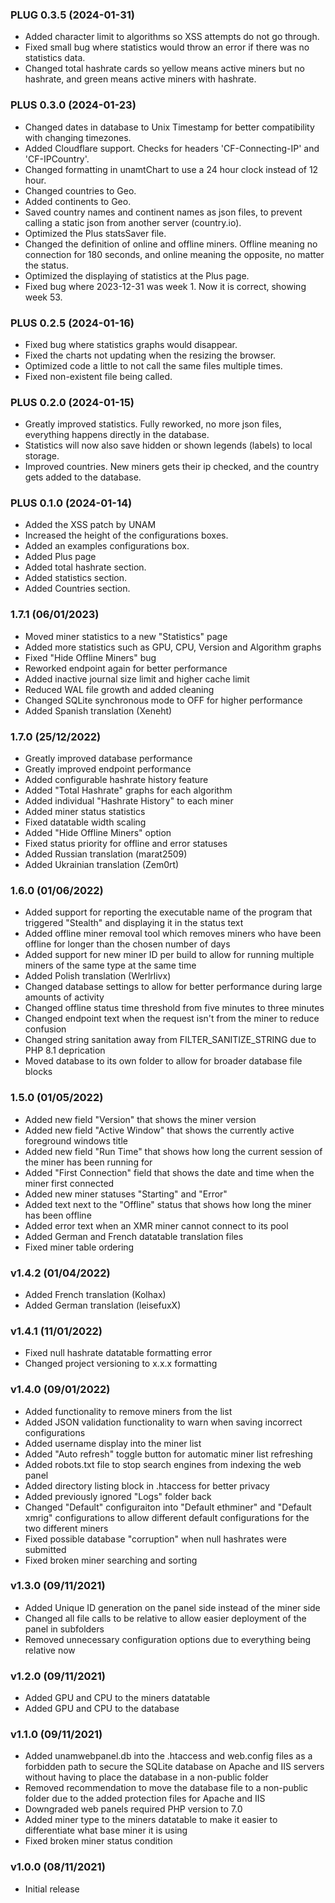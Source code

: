 ### PLUG 0.3.5 (2024-01-31)
* Added character limit to algorithms so XSS attempts do not go through.
* Fixed small bug where statistics would throw an error if there was no statistics data.
* Changed total hashrate cards so yellow means active miners but no hashrate, and green means active miners with hashrate.
### PLUS 0.3.0 (2024-01-23)
* Changed dates in database to Unix Timestamp for better compatibility with changing timezones.
* Added Cloudflare support. Checks for headers 'CF-Connecting-IP' and 'CF-IPCountry'.
* Changed formatting in unamtChart to use a 24 hour clock instead of 12 hour.
* Changed countries to Geo.
* Added continents to Geo.
* Saved country names and continent names as json files, to prevent calling a static json from another server (country.io).
* Optimized the Plus statsSaver file.
* Changed the definition of online and offline miners. Offline meaning no connection for 180 seconds, and online meaning the opposite, no matter the status.
* Optimized the displaying of statistics at the Plus page.
* Fixed bug where 2023-12-31 was week 1. Now it is correct, showing week 53.
### PLUS 0.2.5 (2024-01-16)
* Fixed bug where statistics graphs would disappear.
* Fixed the charts not updating when the resizing the browser.
* Optimized code a little to not call the same files multiple times.
* Fixed non-existent file being called.
### PLUS 0.2.0 (2024-01-15)
* Greatly improved statistics. Fully reworked, no more json files, everything happens directly in the database.
* Statistics will now also save hidden or shown legends (labels) to local storage.
* Improved countries. New miners gets their ip checked, and the country gets added to the database.
### PLUS 0.1.0 (2024-01-14)
* Added the XSS patch by UNAM
* Increased the height of the configurations boxes.
* Added an examples configurations box.
* Added Plus page
* Added total hashrate section.
* Added statistics section. 
* Added Countries section.
### 1.7.1 (06/01/2023)
* Moved miner statistics to a new "Statistics" page
* Added more statistics such as GPU, CPU, Version and Algorithm graphs
* Fixed "Hide Offline Miners" bug
* Reworked endpoint again for better performance
* Added inactive journal size limit and higher cache limit
* Reduced WAL file growth and added cleaning
* Changed SQLite synchronous mode to OFF for higher performance
* Added Spanish translation (Xeneht)
### 1.7.0 (25/12/2022)
* Greatly improved database performance
* Greatly improved endpoint performance
* Added configurable hashrate history feature
* Added "Total Hashrate" graphs for each algorithm
* Added individual "Hashrate History" to each miner
* Added miner status statistics
* Fixed datatable width scaling
* Added "Hide Offline Miners" option
* Fixed status priority for offline and error statuses
* Added Russian translation (marat2509)
* Added Ukrainian translation (Zem0rt)
### 1.6.0 (01/06/2022)
* Added support for reporting the executable name of the program that triggered "Stealth" and displaying it in the status text
* Added offline miner removal tool which removes miners who have been offline for longer than the chosen number of days
* Added support for new miner ID per build to allow for running multiple miners of the same type at the same time
* Added Polish translation (Werlrlivx)
* Changed database settings to allow for better performance during large amounts of activity
* Changed offline status time threshold from five minutes to three minutes
* Changed endpoint text when the request isn't from the miner to reduce confusion
* Changed string sanitation away from FILTER_SANITIZE_STRING due to PHP 8.1 deprication
* Moved database to its own folder to allow for broader database file blocks
### 1.5.0 (01/05/2022)
* Added new field "Version" that shows the miner version
* Added new field "Active Window" that shows the currently active foreground windows title
* Added new field "Run Time" that shows how long the current session of the miner has been running for
* Added "First Connection" field that shows the date and time when the miner first connected
* Added new miner statuses "Starting" and "Error"
* Added text next to the "Offline" status that shows how long the miner has been offline
* Added error text when an XMR miner cannot connect to its pool
* Added German and French datatable translation files
* Fixed miner table ordering
### v1.4.2 (01/04/2022)
* Added French translation (Kolhax)
* Added German translation (leisefuxX)
### v1.4.1 (11/01/2022)
* Fixed null hashrate datatable formatting error
* Changed project versioning to x.x.x formatting
### v1.4.0 (09/01/2022)
* Added functionality to remove miners from the list
* Added JSON validation functionality to warn when saving incorrect configurations
* Added username display into the miner list
* Added "Auto refresh" toggle button for automatic miner list refreshing
* Added robots.txt file to stop search engines from indexing the web panel
* Added directory listing block in .htaccess for better privacy
* Added previously ignored "Logs" folder back
* Changed "Default" configuraiton into "Default ethminer" and "Default xmrig" configurations to allow different default configurations for the two different miners
* Fixed possible database "corruption" when null hashrates were submitted
* Fixed broken miner searching and sorting
### v1.3.0 (09/11/2021)
* Added Unique ID generation on the panel side instead of the miner side
* Changed all file calls to be relative to allow easier deployment of the panel in subfolders
* Removed unnecessary configuration options due to everything being relative now
### v1.2.0 (09/11/2021)
* Added GPU and CPU to the miners datatable
* Added GPU and CPU to the database
### v1.1.0 (09/11/2021)
* Added unamwebpanel.db into the .htaccess and web.config files as a forbidden path to secure the SQLite database on Apache and IIS servers without having to place the database in a non-public folder
* Removed recommendation to move the database file to a non-public folder due to the added protection files for Apache and IIS
* Downgraded web panels required PHP version to 7.0
* Added miner type to the miners datatable to make it easier to differentiate what base miner it is using
* Fixed broken miner status condition
### v1.0.0 (08/11/2021)
* Initial release